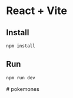 # React + Vite

## Install

```bash
npm install
```

## Run

```bash
npm run dev
```
#   p o k e m o n e s  
 
